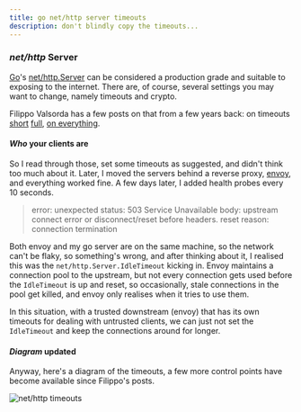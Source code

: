 ```yaml
---
title: go net/http server timeouts
description: don't blindly copy the timeouts...
---
```


### _net/http_ Server

[Go](https://go.dev/)'s
[net/http.Server](https://pkg.go.dev/net/http#Server)
can be considered a production grade and suitable to exposing to the internet.
There are, of course, several settings you may want to change,
namely timeouts and crypto.

Filippo Valsorda has a few posts on that from a few years back:
on timeouts
[short](https://words.filippo.io/the-complete-guide-to-go-net-http-timeouts/)
[full](https://blog.cloudflare.com/the-complete-guide-to-golang-net-http-timeouts/),
[on everything](https://blog.gopheracademy.com/advent-2016/exposing-go-on-the-internet/).

#### _Who_ your clients are

So I read through those,
set some timeouts as suggested,
and didn't think too much about it.
Later, I moved the servers behind a reverse proxy, [envoy](https://www.envoyproxy.io/),
and everything worked fine.
A few days later, I added health probes every 10 seconds.

> error: unexpected status: 503 Service Unavailable
> body: upstream connect error or disconnect/reset before headers. reset reason: connection termination

Both envoy and my go server are on the same machine, so the network can't be flaky,
so something's wrong, and after thinking about it,
I realised this was the `net/http.Server.IdleTimeout` kicking in.
Envoy maintains a connection pool to the upstream,
but not every connection gets used before the `IdleTimeout` is up and reset,
so occasionally, stale connections in the pool get killed,
and envoy only realises when it tries to use them.

In this situation,
with a trusted downstream (envoy) that has its own timeouts for dealing with untrusted clients,
we can just not set the `IdleTimeout` and keep the connections around for longer.


#### _Diagram_ updated

Anyway, here's a diagram of the timeouts,
a few more control points have become available since Filippo's posts.

![net/http timeouts](/static/http-timeouts.svg)
